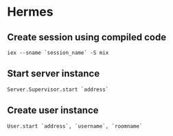 # Hermes

## Create session using compiled code
```
iex --sname `session_name` -S mix
```

## Start server instance
```
Server.Supervisor.start `address`
```

## Create user instance
```
User.start `address`, `username`, `roomname`
```
